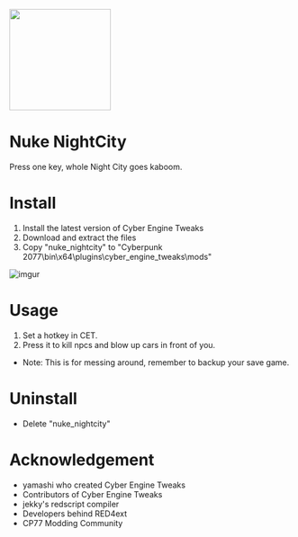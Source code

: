 <a href="https://www.buymeacoffee.com/mingm"><img src="https://img.buymeacoffee.com/button-api/?text=Buy me a coffee&emoji=&slug=mingm&button_colour=FF5F5F&font_colour=ffffff&font_family=Comic&outline_colour=000000&coffee_colour=FFDD00" width="180px"></a>

# Nuke NightCity
Press one key, whole Night City goes kaboom.

# Install
1. Install the latest version of Cyber Engine Tweaks
2. Download and extract the files
3. Copy "nuke_nightcity" to "Cyberpunk 2077\bin\x64\plugins\cyber_engine_tweaks\mods\"

![imgur](https://i.imgur.com/NB8L2Q1.gif)

# Usage
1. Set a hotkey in CET.
2. Press it to kill npcs and blow up cars in front of you.
- Note: This is for messing around, remember to backup your save game.

# Uninstall
- Delete "nuke_nightcity"

# Acknowledgement
- yamashi who created Cyber Engine Tweaks
- Contributors of Cyber Engine Tweaks
- jekky's redscript compiler
- Developers behind RED4ext
- CP77 Modding Community
